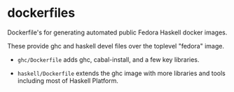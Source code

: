 dockerfiles
===========
Dockerfile's for generating automated public Fedora Haskell docker images.

These provide ghc and haskell devel files over the toplevel "fedora" image.

* `ghc/Dockerfile` adds ghc, cabal-install, and a few key libraries.

* `haskell/Dockerfile` extends the ghc image with more libraries and tools
including most of Haskell Platform.
